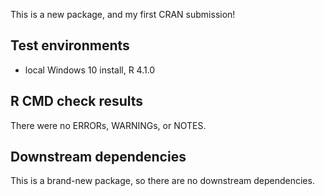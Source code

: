 This is a new package, and my first CRAN submission!

## Test environments
* local Windows 10 install, R 4.1.0

## R CMD check results
There were no ERRORs, WARNINGs, or NOTES.

## Downstream dependencies
This is a brand-new package, so there are no downstream dependencies.
